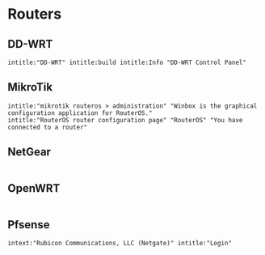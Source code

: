# Routers

## DD-WRT

```
intitle:"DD-WRT" intitle:build intitle:Info "DD-WRT Control Panel"
```

## MikroTik

```
intitle:"mikrotik routeros > administration" "Winbox is the graphical configuration application for RouterOS."
intitle:"RouterOS router configuration page" "RouterOS" "You have connected to a router"
```

## NetGear

```

```

## OpenWRT

```

```

## Pfsense

```
intext:"Rubicon Communications, LLC (Netgate)" intitle:"Login"
```